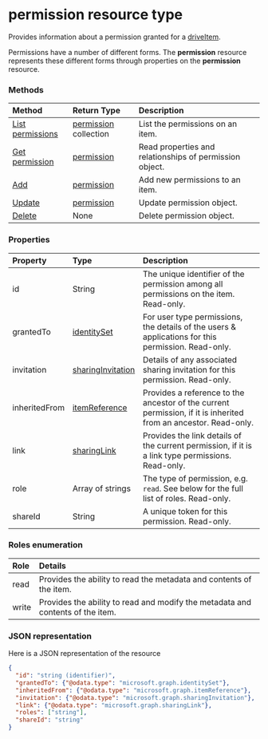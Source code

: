 # permission resource type

Provides information about a permission granted for a [driveItem](driveitem.md).

Permissions have a number of different forms. The **permission**
resource represents these different forms through properties on the
**permission** resource.

### Methods

| Method                                              | Return Type                            | Description                                             |
|:----------------------------------------------------|:---------------------------------------|:--------------------------------------------------------|
| [List permissions](../api/item_list_permissions.md) | [permission](permission.md) collection | List the permissions on an item.                        |
| [Get permission](../api/permission_get.md)          | [permission](permission.md)            | Read properties and relationships of permission object. |
| [Add](../api/item_invite.md)                        | [permission](permission.md)            | Add new permissions to an item.                         |
| [Update](../api/permission_update.md)               | [permission](permission.md)            | Update permission object.                               |
| [Delete](../api/permission_delete.md)               | None                                   | Delete permission object.                               |


### Properties

| Property      | Type                                      | Description                                                                                                                           |
|:--------------|:------------------------------------------|:--------------------------------------------------------------------------------------------------------------------------------------|
| id            | String                                    | The unique identifier of the permission among all permissions on the item. Read-only.                                                 |
| grantedTo     | [identitySet](identityset.md)             | For user type permissions, the details of the users & applications for this permission. Read-only.                                    |
| invitation    | [sharingInvitation](sharinginvitation.md) | Details of any associated sharing invitation for this permission. Read-only.                                                          |
| inheritedFrom | [itemReference](itemreference.md)         | Provides a reference to the ancestor of the current permission, if it is inherited from an ancestor. Read-only.                       |
| link          | [sharingLink](sharinglink.md)             | Provides the link details of the current permission, if it is a link type permissions. Read-only.                                     |
| role          | Array of strings                          | The type of permission, e.g. `read`. See below for the full list of roles. Read-only.                                                 |
| shareId       | String                                    | A unique token for this permission. Read-only. |


### Roles enumeration

| Role  | Details                                                                        |
|:------|:-------------------------------------------------------------------------------|
| read  | Provides the ability to read the metadata and contents of the item.            |
| write | Provides the ability to read and modify the metadata and contents of the item. |

### JSON representation

Here is a JSON representation of the resource

<!-- {
  "blockType": "resource",
  "optionalProperties": [ "link", "grantedTo", "invitation", "inheritedFrom", "shareId" ],
  "keyProperty": "id",
  "@odata.type": "microsoft.graph.permission"
}-->
```json
{
  "id": "string (identifier)",
  "grantedTo": {"@odata.type": "microsoft.graph.identitySet"},
  "inheritedFrom": {"@odata.type": "microsoft.graph.itemReference"},
  "invitation": {"@odata.type": "microsoft.graph.sharingInvitation"},
  "link": {"@odata.type": "microsoft.graph.sharingLink"},
  "roles": ["string"],
  "shareId": "string"
}
```

<!-- uuid: 8fcb5dbc-d5aa-4681-8e31-b001d5168d79
2015-10-25 14:57:30 UTC -->
<!-- {
  "type": "#page.annotation",
  "description": "permission resource",
  "keywords": "",
  "section": "documentation",
  "tocPath": ""
}-->
